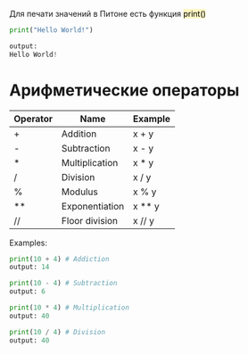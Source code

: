 Для печати значений в Питоне есть функция <mark style="background: #FFF3A3A6;">print()</mark> 
~~~python
print("Hello World!")

output:
Hello World!
~~~

# Арифметические операторы

| Operator | Name           | Example |
| -------- | -------------- | ------- |
| +        | Addition       | x + y   |
| -        | Subtraction    | x - y   |
| *        | Multiplication | x * y   |
| /        | Division       | x / y   |
| %        | Modulus        | x % y   |
| **       | Exponentiation | x ** y  |
| //       | Floor division | x // y        |

Examples:
~~~python
print(10 + 4) # Addiction
output: 14

print(10 - 4) # Subtraction
output: 6

print(10 * 4) # Multiplication
output: 40

print(10 / 4) # Division
output: 40

